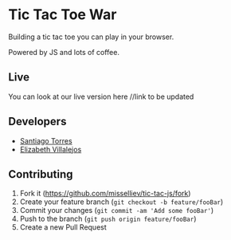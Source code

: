 # Tic Tac Toe War

Building a tic tac toe you can play in your browser.

Powered by JS and lots of coffee.

## Live

You can look at our live version here //link to be updated

## Developers

- [Santiago Torres](https://github.com/stiakov)
- [Elizabeth Villalejos](https://github.com/misselliev/)

## Contributing

1. Fork it (<https://github.com/misselliev/tic-tac-js/fork>)
2. Create your feature branch (`git checkout -b feature/fooBar`)
3. Commit your changes (`git commit -am 'Add some fooBar'`)
4. Push to the branch (`git push origin feature/fooBar`)
5. Create a new Pull Request
